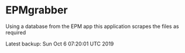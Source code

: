 # EPMgrabber
Using a database from the EPM app this application scrapes the files as required


Latest backup: Sun Oct 6 07:20:01 UTC 2019
